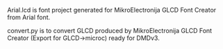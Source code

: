 Arial.lcd is font project generated for MikroElectronija GLCD Font Creator from Arial font.

convert.py is to convert GLCD produced by MikroElectronija GLCD Font Creator (Export for GLCD->microc) ready for DMDv3.
